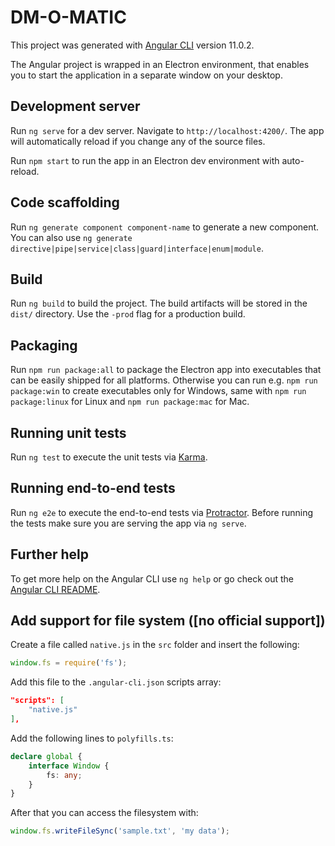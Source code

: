 # DM-O-MATIC

This project was generated with [Angular CLI](https://github.com/angular/angular-cli) version 11.0.2.

The Angular project is wrapped in an Electron environment, that enables you to start the application in a separate window on your desktop.

## Development server

Run `ng serve` for a dev server. Navigate to `http://localhost:4200/`. The app will automatically reload if you change any of the source files.

Run `npm start` to run the app in an Electron dev environment with auto-reload.

## Code scaffolding

Run `ng generate component component-name` to generate a new component. You can also use `ng generate directive|pipe|service|class|guard|interface|enum|module`.

## Build

Run `ng build` to build the project. The build artifacts will be stored in the `dist/` directory. Use the `-prod` flag for a production build.

## Packaging

Run `npm run package:all` to package the Electron app into executables that can be easily shipped for all platforms. Otherwise you can run e.g. `npm run package:win` to create executables only for Windows, same with `npm run package:linux` for Linux and `npm run package:mac` for Mac.

## Running unit tests

Run `ng test` to execute the unit tests via [Karma](https://karma-runner.github.io).

## Running end-to-end tests

Run `ng e2e` to execute the end-to-end tests via [Protractor](http://www.protractortest.org/).
Before running the tests make sure you are serving the app via `ng serve`.

## Further help

To get more help on the Angular CLI use `ng help` or go check out the [Angular CLI README](https://github.com/angular/angular-cli/blob/master/README.md).

## Add support for file system ([no official support])

Create a file called `native.js` in the `src` folder and insert the following:

```js
window.fs = require('fs');
```

Add this file to the `.angular-cli.json` scripts array:

```json
"scripts": [
    "native.js"
],
```

Add the following lines to `polyfills.ts`:

```ts
declare global {
    interface Window {
        fs: any;
    }
}
```

After that you can access the filesystem with:

```ts
window.fs.writeFileSync('sample.txt', 'my data');
```